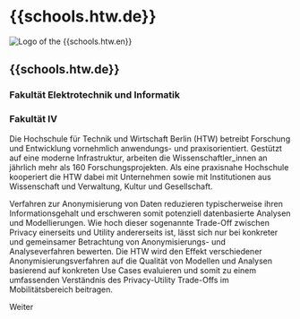 <div id="htw" class="component-school">

# {{schools.htw.de}}

<div>

![Logo of the {{schools.htw.en}}]({{schools.htw.logo}})

<div>

## {{schools.htw.de}}
### Fakultät Elektrotechnik und Informatik
### Fakultät IV

</div>

</div>

Die Hochschule für Technik und Wirtschaft Berlin (HTW) betreibt Forschung und Entwicklung vornehmlich anwendungs- und praxisorientiert. Gestützt auf eine moderne Infrastruktur, arbeiten die Wissenschaftler_innen an jährlich mehr als 160 Forschungsprojekten. Als eine praxisnahe Hochschule kooperiert die HTW dabei mit Unternehmen sowie mit Institutionen aus Wissenschaft und Verwaltung, Kultur und Gesellschaft. 

Verfahren zur Anonymisierung von Daten reduzieren typischerweise ihren Informationsgehalt und erschweren somit potenziell datenbasierte Analysen und Modellierungen. Wie hoch dieser sogenannte Trade-Off zwischen Privacy einerseits und Utility andererseits ist, lässt sich nur bei konkreter und gemeinsamer Betrachtung von Anonymisierungs- und Analyseverfahren bewerten. Die HTW wird den Effekt verschiedener Anonymisierungsverfahren auf die Qualität von Modellen und Analysen basierend auf konkreten Use Cases evaluieren und somit zu einem umfassenden Verständnis des Privacy-Utility Trade-Offs im Mobilitätsbereich beitragen.


<div class="justify-end my-0">
    <a href="/partners/htw" class="border border-green text-green text-xl py-1 px-4 cursor-pointer hover:bg-green hover:text-white" style="text-decoration: none;">Weiter</a>
</div>

</div>
